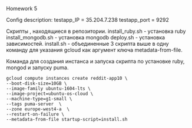 Homework 5

Config description:
testapp_IP = 35.204.7.238 testapp_port = 9292

Скрипты , находящиеся в репозитории.
install_ruby.sh - установка ruby
install_mongodb.sh - установка mongodb
deploy.sh - установка зависимостей.
install.sh - объединенные 3 скрипта выше в одну команду для указания gcloud как аргумент ключа metadata-from-file.

Команда для создания инстанса и запуска скрипта по установке ruby, mongod и запуску puma.
```
gcloud compute instances create reddit-app10 \
--boot-disk-size=10GB \
--image-family ubuntu-1604-lts \
--image-project=ubuntu-os-cloud \
--machine-type=g1-small \
--tags puma-server  \
--zone europe-west4-a  \
--restart-on-failure \
--metadata-from-file startup-script=install.sh
```


